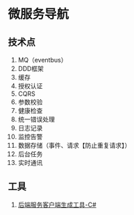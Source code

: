 # 微服务导航

## 技术点

1. MQ（eventbus）
1. DDD框架
1. 缓存
1. 授权认证
1. CQRS
1. 参数校验
1. 健康检查
1. 统一错误处理
1. 日志记录
1. 监控告警
1. 数据存储（事件、请求【防止重复请求】）
1. 后台任务
1. 实时通讯


## 工具

1. [后端服务客户端生成工具-C#](../../code/dotnet/tools/openapi.md)

